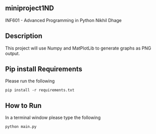 ## miniproject1ND

 INF601 - Advanced Programming in Python
 Nikhil Dhage

## Description
This project will use Numpy and MatPlotLib 
to generate graphs as PNG output.

## Pip install Requirements
Please run the following 
```
pip install -r requirements.txt
```

## How to Run
In a terminal window please type the following
```
python main.py
```